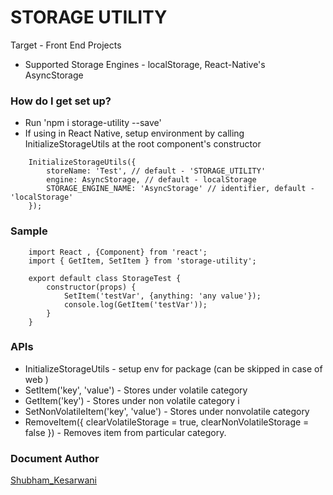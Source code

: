 # STORAGE UTILITY #
 
Target - Front End Projects

* Supported Storage Engines - localStorage, React-Native's AsyncStorage

### How do I get set up? ###

* Run 'npm i storage-utility --save'
* If using in React Native, setup environment by calling InitializeStorageUtils at the root component's constructor
```
    InitializeStorageUtils({
        storeName: 'Test', // default - 'STORAGE_UTILITY'
        engine: AsyncStorage, // default - localStorage
        STORAGE_ENGINE_NAME: 'AsyncStorage' // identifier, default - 'localStorage'
    });

```

### Sample 
```
    import React , {Component} from 'react';
    import { GetItem, SetItem } from 'storage-utility';

    export default class StorageTest {
        constructor(props) { 
            SetItem('testVar', {anything: 'any value'});
            console.log(GetItem('testVar'));
        }   
    }

```

### APIs ###

* InitializeStorageUtils - setup env for package (can be skipped in case of web )
* SetItem('key', 'value') - Stores under volatile category
* GetItem('key') - Stores under non volatile category i
* SetNonVolatileItem('key', 'value') - Stores under nonvolatile category
* RemoveItem({ clearVolatileStorage = true, clearNonVolatileStorage = false }) - Removes item from particular category. 


### Document Author ###
  [Shubham_Kesarwani](https://github.com/shubhamkes)

 
